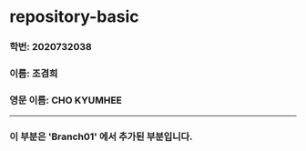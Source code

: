 # repository-basic

### 학번: 2020732038
### 이름: 조겸희
### 영문 이름: CHO KYUMHEE
---
### 이 부분은 'Branch01' 에서 추가된 부분입니다.
